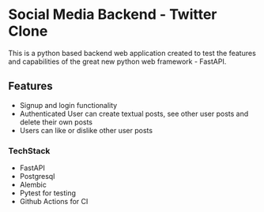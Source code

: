 # Social Media Backend - Twitter Clone
This is a python based backend web application created to test the features and capabilities of the great new python web framework - FastAPI.
## Features
- Signup and login functionality
- Authenticated User can create textual posts, see other user posts and delete their own posts
- Users can like or dislike other user posts

### TechStack
- FastAPI
- Postgresql
- Alembic
- Pytest for testing
- Github Actions for CI
